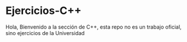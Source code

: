 # Ejercicios-C++
Hola, Bienvenido a la sección de C++, esta repo no es un trabajo oficial, sino ejercicios de la Universidad

